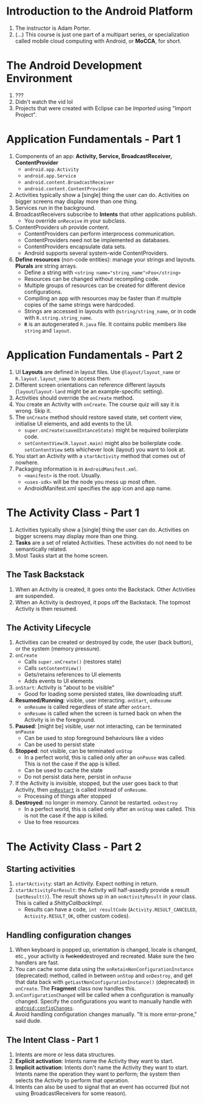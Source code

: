 # Introduction to the Android Platform

1. The instructor is Adam Porter.
1. (...) This course is just one part of a multipart series, or specialization called mobile cloud computing with Android, or **MoCCA**, for short.

# The Android Development Environment

1. ???
1. Didn't watch the vid lol
1. Projects that were created with Eclipse can be *Imported* using "Import Project".

# Application Fundamentals - Part 1

1. Components of an app: **Activity, Service, BroadcastReceiver, ContentProvider**
    * `android.app.Activity`
    * `android.app.Service`
    * `android.content.BroadcastReceiver`
    * `android.content.ContentProvider`
1. Activities typically show a [single] thing the user can do. Activities on bigger screens may display more than one thing.
1. Services run in the background.
1. BroadcastReceivers subscribe to **Intents** that other applications publish.
    * You override `onReceive` in your subclass.
1. ContentProviders uh provide content.
    * ContentProviders can perform interprocess communication.
    * ContentProviders need not be implemented as databases.
    * ContentProviders encapsulate data sets.
    * Android supports several system-wide ContentProviders.
1. **Define resources** (non-code entities): manage your strings and layouts. **Plurals** are string arrays.
    * Define a string with `<string name="string_name">Foo</string>`
    * Resources can be changed without recompiling code.
    * Multiple groups of resources can be created for different device configurations.
    * Compiling an app with resources may be faster than if multiple copies of the same strings were hardcoded.
    * Strings are accessed in layouts with `@string/string_name`, or in code with `R.string.string_name`.
    * **`R`** is an autogenerated `R.java` file. It contains public members like `string` and `layout`.

# Application Fundamentals - Part 2

1. UI **Layouts** are defined in layout files. Use `@layout/layout_name` or `R.layout.layout_name` to access them.
1. Different screen orientations can reference different layouts (`layout`/`layout-land` might be an example-specific setting).
1. Activities should override the `onCreate` method.
1. You create an Activity with `onCreate`. The course quiz will say it is wrong. Skip it.
1. The `onCreate` method should restore saved state, set content view, initialise UI elements, and add events to the UI.
    * `super.onCreate(savedIntanceState)` might be required boilerplate code.
    * `setContentView(R.layout.main)` might also be boilerplate code. `setContentView` sets whichever look (layout) you want to look at.
1. You start an Activity with a `startActivity` method that comes out of nowhere.
1. Packaging information is in `AndroidManifest.xml`.
    * `<manifest>` is the root. Usually.
    * `<uses-sdk>` will be the node you mess up most often.
    * AndroidManifest.xml specifies the app icon and app name.

# The Activity Class - Part 1

1. Activities typically show a [single] thing the user can do. Activities on bigger screens may display more than one thing.
1. **Tasks** are a set of related Activities. These activities do not need to be semantically related.
1. Most Tasks start at the home screen.

## The Task Backstack

1. When an Activity is created, it goes onto the Backstack. Other Activities are suspended.
1. When an Activity is destroyed, it pops off the Backstack. The topmost Activity is then resumed.

## The Activity Lifecycle

1. Activities can be created or destroyed by code, the user (back button), or the system (memory pressure).
1. `onCreate`
    * Calls `super.onCreate()` (restores state)
    * Calls `setContentView()`
    * Gets/retains references to UI elements
    * Adds events to UI elements
1. `onStart`: Activity is "about to be visible"
    * Good for loading some persisted states, like downloading stuff.
1. **Resumed/Running**: visible, user interacting. `onStart`, `onResume`
    * `onResume` is called regardless of state after `onStart`.
    * `onResume` is called when the screen is turned back on when the Activity is in the foreground.
1. **Paused**: [might be] visible, user not interacting, can be terminated `onPause`
    * Can be used to stop foreground behaviours like a video
    * Can be used to persist state
1. **Stopped**: not visible, can be terminated `onStop`
    * In a perfect world, this is called only after an `onPause` was called. This is not the case if the app is killed.
    * Can be used to cache the state
    * Do not persist data here, persist in `onPause`
1. If the Activity is invisible, stopped, but the user goes back to that Activity, then [`onRestart`](https://stackoverflow.com/questions/35476452/when-do-onrestart-method-get-called-in-android) is called instead of `onResume`.
    * Processing of things after stopped
1. **Destroyed**: no longer in memory. Cannot be restarted. `onDestroy`
    * In a perfect world, this is called only after an `onStop` was called. This is not the case if the app is killed.
    * Use to free resources

# The Activity Class - Part 2

## Starting activities

1. `startActivity`: start an Activity. Expect nothing in return.
1. `startActivityForResult`: the Activity will half-assedly provide a result (`setResult()`). The result shows up in an `onActivityResult` in *your* class. This is called a *ShittyCallbackImpl*.
    * Results can have a code, `int resultCode` (`Activity.RESULT_CANCELED`, `Activity.RESULT_OK`, other custom codes).

## Handling configuration changes

1. When keyboard is popped up, orientation is changed, locale is changed, etc., your activity is ~~fucked~~destroyed and recreated. Make sure the two handlers are fast.
1. You can cache some data using the `onRetainNonConfigurationInstance` (deprecated) method, called in between `onStop` and `onDestroy`, and get that data back with `getLastNonConfigurationInstance()` (deprecated) in `onCreate`. The **Fragment** class now handles this.
1. `onConfigurationChanged` will be called when a configuration is manually changed. Specify the configurations you want to manually handle with [`android:configChanges`](https://developer.android.com/guide/topics/manifest/activity-element.html).
1. Avoid handling configuration changes manually. "It is more error-prone," said dude.

## The Intent Class - Part 1

1. Intents are more or less data structures.
1. **Explicit activation**: Intents name the Activity they want to start.
1. **Implicit activation**: Intents don't name the Activity they want to start. Intents name the operation they want to perform; the system then selects the Activity to perform that operation.
1. Intents can also be used to signal that an event has occurred (but not using BroadcastReceivers for some reason).